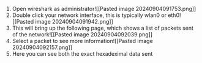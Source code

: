 1. Open wireshark as administrator![[Pasted image 20240904091753.png]]
2. Double click your network interface, this is typically wlan0 or eth0![[Pasted image 20240904091942.png]]
3. This will bring up the following page, which shows a list of packets sent of the network![[Pasted image 20240904092039.png]]
4. Select a packet to see more information![[Pasted image 20240904092157.png]]
5. Here you can see both the exact hexadeximal data sent 